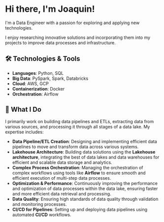 # Hi there, I'm Joaquin!

I'm a Data Engineer with a passion for exploring and applying new technologies.

I enjoy researching innovative solutions and incorporating them into my projects to improve data processes and infrastructure.

## 🛠️ Technologies & Tools
- **Languages**: Python, SQL
- **Big Data**: PySpark, Spark, Databricks
- **Cloud**: AWS, GCP
- **Containerization**: Docker
- **Orchestration**: Airflow

## 💼 What I Do

I primarily work on building data pipelines and ETLs, extracting data from various sources, and processing it through all stages of a data lake. My expertise includes:

- **Data Pipeline/ETL Creation**: Designing and implementing efficient data pipelines to move and transform data across various systems.
- **Lakehouse Architecture**: Building data solutions using the **Lakehouse architecture**, integrating the best of data lakes and data warehouses for efficient and scalable data storage and analytics.
- **Complex Process Orchestration**: Managing the orchestration of complex workflows using tools like **Airflow** to ensure smooth and efficient execution of multi-step data processes.
- **Optimization & Performance**: Continuously improving the performance and optimization of data processes within the data lake, ensuring faster and more efficient data retrieval and processing.
- **Data Quality**: Ensuring high standards of data quality through validation and monitoring processes.
- **CI/CD for Pipelines**: Setting up and deploying data pipelines using automated **CI/CD** workflows.
